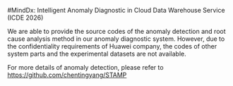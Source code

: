 #MindDx: Intelligent Anomaly Diagnostic in Cloud Data Warehouse Service (ICDE 2026) 

We are able to provide the source codes of the anomaly detection and root cause analysis method in our anomaly diagnostic system.  However, due to the confidentiality requirements of Huawei company, the codes of other system parts and the experimental datasets are not available.

For more details of anomaly detection, please refer to https://github.com/chentingyang/STAMP
